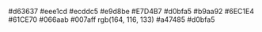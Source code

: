 #d63637
#eee1cd
#ecddc5
#e9d8be
#E7D4B7
#d0bfa5
#b9aa92
#6EC1E4
#61CE70
#066aab
#007aff
rgb(164, 116, 133)
#a47485
#d0bfa5

